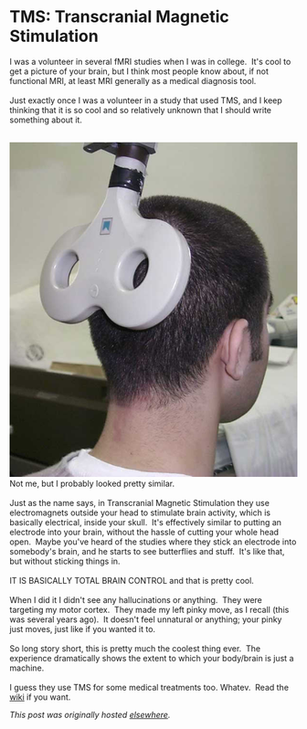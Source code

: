 # TMS: Transcranial Magnetic Stimulation

<div>
<p>I was a volunteer in several fMRI studies when I was in college.  It's cool to get a picture of your brain, but I think most people know about, if not functional MRI, at least MRI generally as a medical diagnosis tool.<br><br>Just exactly once I was a volunteer in a study that used TMS, and I keep thinking that it is so cool and so relatively unknown that I should write something about it.<br><br></p>
<div class="separator"><a href="tms.jpg" imageanchor="1"><img border="0" src="tms.jpg"></a></div>
<div>Not me, but I probably looked pretty similar.</div>
<br>Just as the name says, in Transcranial Magnetic Stimulation they use electromagnets outside your head to stimulate brain activity, which is basically electrical, inside your skull.  It's effectively similar to putting an electrode into your brain, without the hassle of cutting your whole head open.  Maybe you've heard of the studies where they stick an electrode into somebody's brain, and he starts to see butterflies and stuff.  It's like that, but without sticking things in.<br><br>IT IS BASICALLY TOTAL BRAIN CONTROL and that is pretty cool.<br><br>When I did it I didn't see any hallucinations or anything.  They were targeting my motor cortex.  They made my left pinky move, as I recall (this was several years ago).  It doesn't feel unnatural or anything; your pinky just moves, just like if you wanted it to.<br><br>So long story short, this is pretty much the coolest thing ever.  The experience dramatically shows the extent to which your body/brain is just a machine.<br><br>I guess they use TMS for some medical treatments too. Whatev.  Read the <a href="http://en.wikipedia.org/wiki/Transcranial_magnetic_stimulation">wiki</a> if you want.</div>


*This post was originally hosted [elsewhere](http://planspace.blogspot.com/2010/11/tms-transcranial-magnetic-stimulation.html).*
